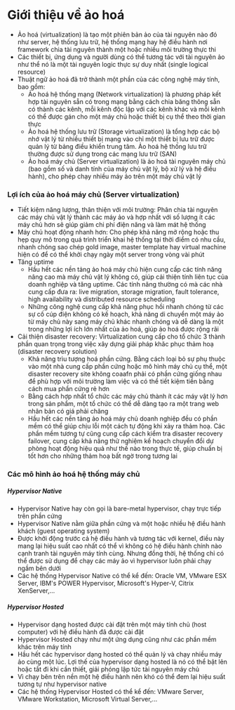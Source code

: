 # Giới thiệu về ảo hoá
- Ảo hoá (virtualization) là tạo một phiên bản ảo của tài nguyên nào đó như server, hệ thống lưu trữ, hệ thống mạng hay hệ điều hành nơi framework chia tài nguyên thành một hoặc nhiều môi trường thực thi
- Các thiết bị, ứng dụng và người dùng có thể tương tác với tài nguyên ảo như thể nó là một tài nguyên logic thực sự duy nhất (single logical resource)
- Thuật ngữ ảo hoá đã trở thành một phần của các công nghệ máy tính, bao gồm:
    - Ảo hoá hệ thống mạng (Network virtualization) là phương pháp kết hợp tài nguyên sẵn có trong mạng bằng cách chia băng thông sẵn có thành các kênh, mỗi kênh độc lập với các kênh khác và mỗi kênh có thể được gán cho một máy chủ hoặc thiết bị cụ thể theo thời gian thực
    - Ảo hoá hệ thống lưu trữ (Storage virtualization) là tổng hợp các bộ nhớ vật lý từ nhiều thiết bị mạng vào chỉ một thiết bị lưu trữ được quản lý từ bảng điều khiển trung tâm. Ảo hoá hệ thống lưu trữ thường được sử dụng trong các mạng lưu trữ (SAN)
    - Ảo hoá máy chủ (Server virtualization) là ảo hoá tài nguyên máy chủ (bao gồm số và danh tính của máy chủ vật lý, bộ xử lý và hệ điều hành), cho phép chạy nhiều máy ảo trên một máy chủ vật lý

### Lợi ích của ảo hoá máy chủ (Server virtualization)
- Tiết kiệm năng lượng, thân thiện với môi trường: Phân chia tài nguyên các máy chủ vật lý thành các máy ảo và hợp nhất với số lượng ít các máy chủ hơn sẽ giúp giảm chi phí điện năng và làm mát hệ thống
- Máy chủ hoạt động nhanh hơn: Cho phép khả năng mở rộng hoặc thu hẹp quy mô trong quá trình triển khai hệ thống tại thời điểm có nhu cầu, nhanh chóng sao chép gold image, master template hay virtual machine hiện có để có thể khởi chạy ngày một server trong vòng vài phút
- Tăng uptime
    - Hầu hết các nền tảng ảo hoá máy chủ hiện cung cấp các tính năng nâng cao mà máy chủ vật lý không có, giúp cải thiện tính liên tục của doanh nghiệp và tăng uptime. Các tính năng thường có mà các nhà cung cấp đưa ra: live migration, storage migration, fault tolerance, high availability và distributed resource scheduling
    - Những công nghệ cung cấp khả năng phục hồi nhanh chóng từ các sự cố cúp điện không có kế hoạch, khả năng di chuyển một máy ảo từ máy chủ này sang máy chủ khác nhanh chóng và dễ dàng là một trong những lợi ích lớn nhất của ảo hoá, giúp ảo hoá được rộng rãi
- Cải thiện disaster recovery: Virtualization cung cấp cho tổ chức 3 thành phần quan trọng trong việc xây dựng giải pháp khăc phục thảm hoạ (disaster recovery solution)
    - Khả năng trìu tượng hoá phần cứng. Bằng cách loại bỏ sự phụ thuộc vào một nhà cung cấp phần cứng hoặc mô hình máy chủ cụ thể, một disaster recovery site không coaafn phải có phần cứng giống nhau để phù hợp với môi trường làm việc và có thể tiết kiệm tiền bằng cách mua phần cứng rẻ hơn
    - Bằng cách hợp nhất tổ chức các máy chủ thành ít các máy vật lý hơn trong sản phẩm, một tổ chức có thể dễ dàng tạo ra một trang web nhân bản có giá phải chăng
    - Hầu hết các nền tảng ảo hoá máy chủ doanh nghiệp đều có phần mềm có thể giúp chịu lỗi một cách tự động khi xảy ra thảm hoạ. Các phần mềm tương tự cũng cung cấp cách kiểm tra disaster recovery failover, cung cấp khả năng thử nghiệm kế hoạch chuyển đổi dự phòng hoạt động hiệu quả như thế nào trong thực tế, giúp chuẩn bị tốt hơn cho những thảm hoạ bất ngờ trong tương lai

### Các mô hình ảo hoá hệ thống máy chủ
##### Hypervisor Native
- Hypervisor Native hay còn gọi là bare-metal hypervisor, chạy trực tiếp trên phần cứng
- Hypervisor Native nằm giữa phần cứng và một hoặc nhiều hệ điều hành khách (guest operating system)
- Được khởi động trước cả hệ điều hành và tương tác với kernel, điều này mang lại hiệu suất cao nhất có thể vì không có hệ điều hành chính nào cạnh tranh tài nguyên máy tính cùng. Nhưng đồng thời, hệ thống chỉ có thể được sử dụng để chạy các máy ảo vì hypervisor luôn phải chạy ngầm bên dưới
- Các hệ thống Hypervisor Native có thể kể đến: Oracle VM, VMware ESX Server, IBM's POWER Hypervisor, Microsoft's Hyper-V, Citrix XenServer,...

##### Hypervisor Hosted
- Hypervisor dạng hosted được cài đặt trên một máy tính chủ (host computer) với hệ điều hành đã được cài đặt
- Hypervisor Hosted chạy như một ứng dụng cũng như các phần mềm khác trên máy tính
- Hầu hết các hypervisor dạng hosted có thể quản lý và chạy nhiều máy ảo cùng một lúc. Lợi thế của hypervisor dạng hosted là nó có thể bật lên hoặc tắt đi khi cần thiết, giải phóng lập tức tài nguyên máy chủ
- Vì chạy bên trên nền một hệ điều hành nên khó có thể đem lại hiệu suất tương tự như hypervisor native
- Các hệ thống Hypervisor Hosted có thể kể đến: VMware Server, VMware Workstation, Microsoft Virtual Server,...